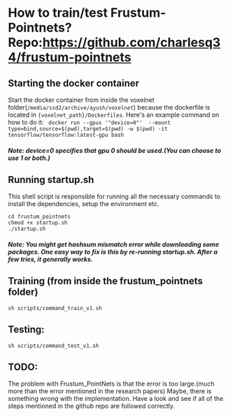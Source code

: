 # How to train/test Frustum-Pointnets? Repo:https://github.com/charlesq34/frustum-pointnets
## Starting the docker container
Start the docker container from inside the voxelnet folder(`/media/ssd2/archive/ayush/voxelnet`) because the dockerfile is located in `{voxelnet_path}/Dockerfiles`. Here's an example command on how to do it:
``` docker run --gpus '"device=0"'  --mount type=bind,source=$(pwd),target=$(pwd) -w $(pwd) -it tensorflow/tensorflow:latest-gpu bash```
##### Note: device=0 specifies that gpu 0 should be used.(You can choose to use 1 or both.)

## Running startup.sh
This shell script is responsible for running all the necessary commands to install the dependencies, setup the environment etc.

```
cd frustum_pointnets
chmod +x startup.sh
./startup.sh
```
##### Note: You might get hashsum mismatch error while downloading some packages. One easy way to fix is this by re-running startup.sh. After a few tries, it generally works.
## Training (from inside the frustum_pointnets folder)
```sh scripts/command_train_v1.sh```

## Testing:
``` sh scripts/command_test_v1.sh ``` 
## TODO:
The problem with Frustum_PointNets is that the error is too large.(much more than the error mentioned in the research papers) Maybe, there is something wrong with the implementation. Have a look and see if all of the steps mentioned in the github repo are followed correctly. 
